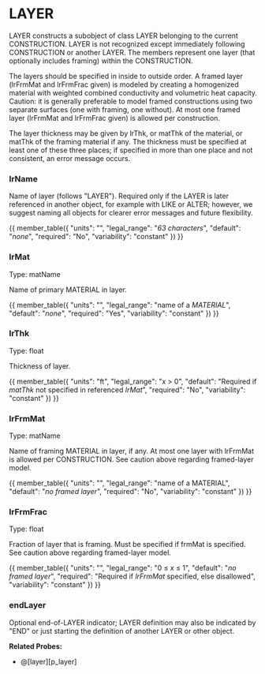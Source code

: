 # LAYER

LAYER constructs a subobject of class LAYER belonging to the current CONSTRUCTION. LAYER is not recognized except immediately following CONSTRUCTION or another LAYER. The members represent one layer (that optionally includes framing) within the CONSTRUCTION.

The layers should be specified in inside to outside order. <!-- TODO: this order is unfortunate! --> A framed layer (lrFrmMat and lrFrmFrac given) is modeled by creating a homogenized material with weighted combined conductivity and volumetric heat capacity. Caution: it is generally preferable to model framed constructions using two separate surfaces (one with framing, one without). At most one framed layer (lrFrmMat and lrFrmFrac given) is allowed per construction.

The layer thickness may be given by lrThk, or matThk of the material, or matThk of the framing material if any. The thickness must be specified at least one of these three places; if specified in more than one place and not consistent, an error message occurs.

### lrName

Name of layer (follows "LAYER"). Required only if the LAYER is later referenced in another object, for example with LIKE or ALTER; however, we suggest naming all objects for clearer error messages and future flexibility.

{{
  member_table({
    "units": "",
    "legal_range": "*63 characters*", 
    "default": "*none*",
    "required": "No",
    "variability": "constant" 
  })
}}

### lrMat

Type: matName

Name of primary MATERIAL in layer.

{{
  member_table({
    "units": "",
    "legal_range": "name of a *MATERIAL*", 
    "default": "*none*",
    "required": "Yes",
    "variability": "constant" 
  })
}}

### lrThk

Type: float

Thickness of layer.

{{
  member_table({
    "units": "ft",
    "legal_range": "*x* > 0", 
    "default": "Required if *matThk* not specified in referenced *lrMat*",
    "required": "No",
    "variability": "constant" 
  })
}}

### lrFrmMat

Type: matName

Name of framing MATERIAL in layer, if any. At most one layer with lrFrmMat is allowed per CONSTRUCTION. See caution above regarding framed-layer model.

{{
  member_table({
    "units": "",
    "legal_range": "name of a MATERIAL", 
    "default": "*no framed layer*",
    "required": "No",
    "variability": "constant" 
  })
}}

### lrFrmFrac

Type: float

Fraction of layer that is framing. Must be specified if frmMat is specified. See caution above regarding framed-layer model.

{{
  member_table({
    "units": "",
    "legal_range": "0 ≤ *x* ≤ 1", 
    "default": "*no framed layer*",
    "required": "Required if  *lrFrmMat* specified, else disallowed",
    "variability": "constant" 
  })
}}

### endLayer

Optional end-of-LAYER indicator; LAYER definition may also be indicated by "END" or just starting the definition of another LAYER or other object.

**Related Probes:**

- @[layer][p_layer]
